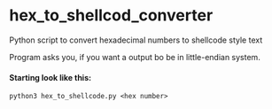 # hex_to_shellcod_converter
Python script to convert hexadecimal numbers to shellcode style text

Program asks you, if you want a output bo be in little-endian system.

#### Starting look like this:
`python3 hex_to_shellcode.py <hex number>`
